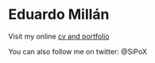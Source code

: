 # Eduardo Millán 

Visit my online [cv and portfolio](http://eduardomillan.com)

You can also follow me on twitter: @SiPoX
